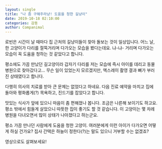 ```yaml
---
layout: single
title: "나 좀 구해주라냥! 도움을 청한 길냥이"
date: 2019-10-18 02:10:00
categories: 감동
author: Companimal
---
```


로빈은 시간이 날 때마다 집 근처의 길냥이들이 찾아 돌보는 것이 일상입니다. 어느 날, 한 고양이가 다리를 절뚝거리며 다가오는 모습을 봤다는데요. 냐-냐- 거리며 다가오는 모습이 꼭 도움을 청하는 것 같았다고 합니다.

평소에도 가끔 만났던 길고양이라 갑자기 다리를 저는 모습에 즉시 아이를 데리고 동물병원으로 찾아갔다고… 무슨 일이 있었는지 모르겠지만, 엑스레이 촬영 결과 뼈가 부러진 상태였다고 합니다.

다행히 의사의 치료를 받아 큰 문제는 없었다고 하네요. 다음 진료 예약을 마치고 집에 돌아와 평화롭게(?) 목욕하고, 진드기를 잡았다고 합니다.

맛있는 식사가 앞에 있으니 마음이 좀 편해졌나 봅니다. 조금은 나른해 보이기도 하고요. 평소 밖에서 힘들게 살았으니 따뜻한 집이 좋기도 할 것 같습니다. 이 고양이는 몇 차례 병원을 다녀오면서 많이 상태가 나아졌다고 하는군요.

평소 가끔 만나던 사람에게 도움을 청한 고양이. 여러분에게 이런 아이가 다가오면 어떻게 하실 건가요? 집사 간택은 하늘이 정한다(?)는 말도 있으니 거부할 수는 없겠죠?

영상으로도 살펴보세요!
